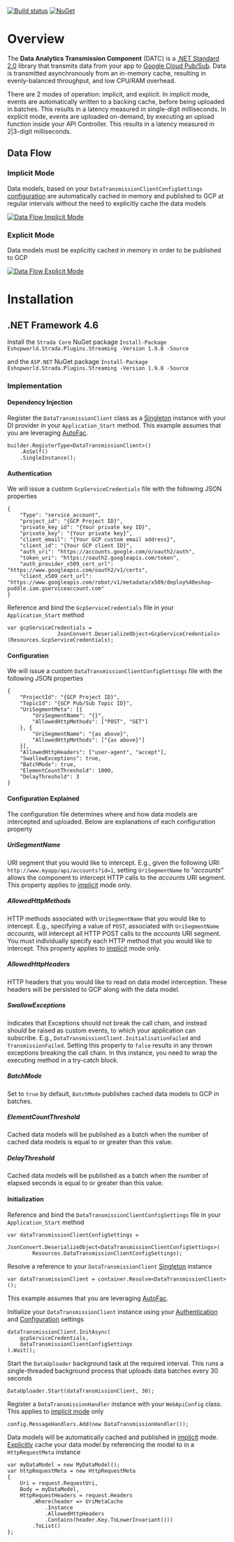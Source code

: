 
[![Build status](https://ci.appveyor.com/api/projects/status/ly3h4f406u5332n3?svg=true)](https://ci.appveyor.com/project/daishisystems/strada)
[![NuGet](https://img.shields.io/badge/myget-v1.9.8-blue.svg)](https://eshopworld.myget.org/feed/github-dev/package/nuget/Eshopworld.Strada.Plugins.Streaming)
# Overview
The **Data Analytics Transmission Component** (DATC) is a [.NET Standard 2.0](https://blogs.msdn.microsoft.com/dotnet/2017/08/14/announcing-net-standard-2-0/) library that transmits data from your app to [Google Cloud Pub/Sub](https://cloud.google.com/pubsub/docs/).  Data is transmitted asynchronously from an in-memory cache, resulting in evenly-balanced throughput, and low CPU/RAM overhead.

There are 2 modes of operation: implicit,  and explicit. In implicit mode, events are automatically written to a backing cache, before being uploaded in batches. This results in a latency measured in single-digit milliseconds. In explicit mode, events are uploaded on-demand, by executing an upload function inside your API Controller. This results in a latency measured in 2|3-digit milliseconds.
## Data Flow
### Implicit Mode
Data models, based on your `DataTransmissionClientConfigSettings` [configuration](####Configuration) are automatically cached in memory and published to GCP at regular intervals without the need to explicitly cache the data models

<a href="https://bit.ly/2H8arim">![Data Flow Implicit Mode](https://bit.ly/2H8arim)</a>
### Explicit Mode
Data models must be explicitly cached in memory in order to be published to GCP

<a href="https://bit.ly/2GTZdyp">![Data Flow Explicit Mode](https://bit.ly/2GTZdyp)</a>
# Installation
## .NET Framework 4.6
Install the `Strada Core` NuGet package
`Install-Package Eshopworld.Strada.Plugins.Streaming -Version 1.9.8 -Source`

and the `ASP.NET` NuGet package
`Install-Package Eshopworld.Strada.Plugins.Streaming -Version 1.9.8 -Source`

### Implementation
#### Dependency Injection
Register the `DataTransmissionClient` class as a [Singleton](http://csharpindepth.com/Articles/Singleton) instance with your DI provider in your `Application_Start` method. This example assumes that you are leveraging [AutoFac](https://autofac.org/).
```
builder.RegisterType<DataTransmissionClient>()
	.AsSelf()
	.SingleInstance();
```
#### Authentication
We will issue a custom `GcpServiceCredentials` file with the following JSON properties
```
{
	"Type": "service_account",
	"project_id": "{GCP Project ID}",
	"private_key_id": "{Your private key ID}",
	"private_key": "{Your private key}",
	"client_email": "{Your GCP custom email address}",
	"client_id": "{Your GCP client ID}",
	"auth_uri": "https://accounts.google.com/o/oauth2/auth",
	"token_uri": "https://oauth2.googleapis.com/token",
	"auth_provider_x509_cert_url": "https://www.googleapis.com/oauth2/v1/certs",
	"client_x509_cert_url": "https://www.googleapis.com/robot/v1/metadata/x509/deploy%40eshop-puddle.iam.gserviceaccount.com"
}
```
Reference and bind the `GcpServiceCredentials` file in your `Application_Start` method
```
var gcpServiceCredentials =
                JsonConvert.DeserializeObject<GcpServiceCredentials>(Resources.GcpServiceCredentials);
```
#### Configuration
We will issue a custom `DataTransmissionClientConfigSettings` file with the following JSON properties
```
{
	"ProjectId": "{GCP Project ID}",
	"TopicId": "{GCP Pub/Sub Topic ID}",
	"UriSegmentMeta": [{
		"UriSegmentName": "{}",
		"AllowedHttpMethods": ["POST", "GET"]
	}, {
		"UriSegmentName": "{as above}",
		"AllowedHttpMethods": ["{as above}"]
	}],
	"AllowedHttpHeaders": ["user-agent", "accept"],
	"SwallowExceptions": true,
	"BatchMode": true,
	"ElementCountThreshold": 1000,
	"DelayThreshold": 3
}
```
#### Configuration Explained
The configuration file determines where and how data models are intercepted and uploaded. Below are explanations of each configuration property

##### UriSegmentName
URI segment that you would like to intercept. E.g., given the following URI: `http://www.myapp/api/accounts?id=1`, setting `UriSegmentName` to "_accounts_" allows the component to intercept HTTP calls to the _accounts_ URI segment. This property applies to [implicit](###Implicit) mode only.

##### AllowedHttpMethods
HTTP methods associated with `UriSegmentName` that you would like to intercept. E.g., specifying a value of `POST`, associated with `UriSegmentName` _accounts_,  will intercept all HTTP POST calls to the _accounts_ URI segment. You must individually specify each HTTP method that you would like to intercept. This property applies to [implicit](###Implicit) mode only.

##### AllowedHttpHeaders
HTTP headers that you would like to read on data model interception. These headers will be persisted to GCP along with the data model.

##### SwallowExceptions
Indicates that Exceptions should not break the call chain, and instead should be raised as custom events, to which your application can subscribe. E.g., `DataTransmissionClient.InitialisationFailed` and `TransmissionFailed`. Setting this property to `false` results in any thrown exceptions breaking the call chain. In this instance, you need to wrap the executing method in a try-catch block.

##### BatchMode
Set to `true` by default, `BatchMode` publishes cached data models to GCP in batches.

##### ElementCountThreshold
Cached data models will be published as a batch when the number of cached data models is equal to or greater than this value.

##### DelayThreshold
Cached data models will be published as a batch when the number of elapsed seconds is equal to or greater than this value.
#### Initialization

Reference and bind the `DataTransmissionClientConfigSettings` file in your `Application_Start` method
```
var dataTransmissionClientConfigSettings =
	JsonConvert.DeserializeObject<DataTransmissionClientConfigSettings>(
		Resources.DataTransmissionClientConfigSettings);
```
Resolve a reference to your `DataTransmissionClient` [Singleton](http://csharpindepth.com/Articles/Singleton) instance
```
var dataTransmissionClient = container.Resolve<DataTransmissionClient>();
```
This example assumes that you are leveraging [AutoFac](https://autofac.org/).

Initialize your `DataTransmissionClient` instance using your [Authentication](###Authentication
) and [Configuration](####Configuration) settings
```
dataTransmissionClient.InitAsync(
	gcpServiceCredentials,
	dataTransmissionClientConfigSettings
).Wait();
```
Start the `DataUploader` background task at the required interval. This runs a single-threaded background process that uploads data batches every 30 seconds
```
DataUploader.Start(dataTransmissionClient, 30);
```
Register a `DataTransmissionHandler` instance with your `WebApiConfig` class. This applies to [implicit mode](###Implicit) only
```
config.MessageHandlers.Add(new DataTransmissionHandler());
```
Data models will be automatically cached and published in [implicit](###Implicit) mode. [Explicitly](###Explicit) cache your data model by referencing the model to in a `HttpRequestMeta` instance
```
var myDataModel = new MyDataModel();
var httpRequestMeta = new HttpRequestMeta
{
    Uri = request.RequestUri,
    Body = myDataModel,
    HttpRequestHeaders = request.Headers
        .Where(header => UriMetaCache
            .Instance
            .AllowedHttpHeaders
            .Contains(header.Key.ToLowerInvariant()))
        .ToList()
};
```
